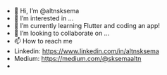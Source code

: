 - 👋 Hi, I’m @altnsksema
- 👀 I’m interested in ...
- 🌱 I’m currently learning Flutter and coding an app!
- 💞️ I’m looking to collaborate on ...
- 📫 How to reach me
- Linkedin: https://www.linkedin.com/in/altnsksema
- Medium: https://medium.com/@sksemaaltn
- 

<!---
altnsksema/altnsksema is a ✨ special ✨ repository because its `README.md` (this file) appears on your GitHub profile.
You can click the Preview link to take a look at your changes.
--->
